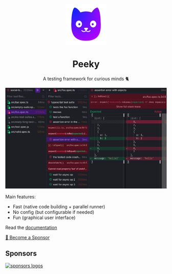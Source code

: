 <p align="center"><img src="docs/public/logo.svg" width="128" height="128" alt="Peeky logo"></p>

<h1 align="center">Peeky</h1>

<p align="center">A testing framework for curious minds 🐈️</p>

<p align="center"><img src="docs/public/home-screenshot.png" alt="Screenshot of the UI"></p>

Main features:

- Fast (native code building + parallel runner)
- No config (but configurable if needed)
- Fun (graphical user interface)

Read the [documentation](https://peeky.netlify.app/)

[💚️ Become a Sponsor](https://github.com/sponsors/Akryum)

## Sponsors

[![sponsors logos](https://guillaume-chau.info/sponsors.png)](https://guillaume-chau.info/sponsors)

